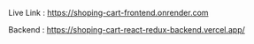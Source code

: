 Live Link : https://shoping-cart-frontend.onrender.com

Backend : https://shoping-cart-react-redux-backend.vercel.app/
